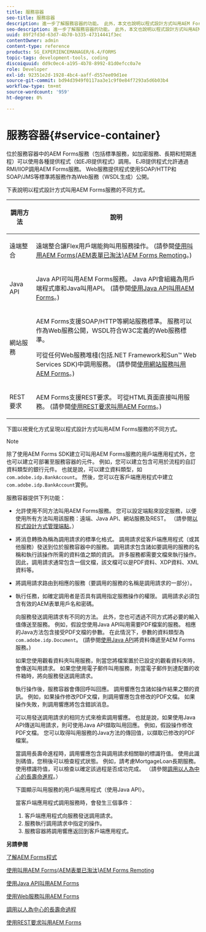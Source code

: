 ```yaml
---
title: 服務容器
seo-title: 服務容器
description: 進一步了解服務容器的功能。 此外，本文也說明以程式設計方式叫用AEM Forms服務的不同方式。
seo-description: 進一步了解服務容器的功能。 此外，本文也說明以程式設計方式叫用AEM Forms服務的不同方式。
uuid: 89f2fd3d-63d7-4b70-b335-47314441f3ec
contentOwner: admin
content-type: reference
products: SG_EXPERIENCEMANAGER/6.4/FORMS
topic-tags: development-tools, coding
discoiquuid: dd9c0ec4-a195-4b78-8992-81d0efcc0a7e
role: Developer
exl-id: 92351e2d-1928-4bc4-aaff-d557ee09d1ee
source-git-commit: bd94d3949f0117aa3e1c9f0e84f7293a5d6b03b4
workflow-type: tm+mt
source-wordcount: '959'
ht-degree: 0%

---
```


# 服務容器{#service-container}

位於服務容器中的AEM Forms服務（包括標準服務，如加密服務、長期和短期進程）可以使用各種提供程式（如EJB提供程式）調用。 EJB提供程式允許通過RMI/IIOP調用AEM Forms服務。 Web服務提供程式使用SOAP/HTTP和SOAP/JMS等標準將服務作為Web服務（WSDL生成）公開。

下表說明以程式設計方式叫用AEM Forms服務的不同方式。

<table>
 <thead>
  <tr>
   <th><p>調用方法</p></th> 
   <th><p>說明</p></th> 
  </tr> 
 </thead> 
 <tbody>
  <tr>
   <td><p>遠端整合</p></td> 
   <td><p>遠端整合讓Flex用戶端能夠叫用服務操作。 (請參閱<a href="/help/forms/developing/invoking-aem-forms-using-remoting.md#invoking-aem-forms-using-remoting">使用叫用AEM Forms(AEM表單已淘汰)AEM Forms Remoting</a>。)</p></td> 
  </tr> 
  <tr>
   <td><p>Java API</p></td> 
   <td><p>Java API可叫用AEM Forms服務。 Java API會組織為用戶端程式庫和Java叫用API。 (請參閱<a href="/help/forms/developing/invoking-aem-forms-using-java.md#invoking-aem-forms-using-the-java-api">使用Java API叫用AEM Forms</a>。)</p></td> 
  </tr> 
  <tr>
   <td><p>網站服務</p></td> 
   <td><p>AEM Forms支援SOAP/HTTP等網站服務標準。 服務可以作為Web服務公開，WSDL符合W3C定義的Web服務標準。</p><p>可從任何Web服務堆棧(包括.NET Framework和Sun™ Web Services SDK)中調用服務。 (請參閱<a href="/help/forms/developing/invoking-aem-forms-using-web.md#invoking-aem-forms-using-web-services">使用網站服務叫用AEM Forms</a>。)</p></td> 
  </tr> 
  <tr>
   <td><p>REST要求</p></td> 
   <td><p>AEM Forms支援REST要求。 可從HTML頁面直接叫用服務。 (請參閱<a href="/help/forms/developing/invoking-aem-forms-using-rest.md#invoking-aem-forms-using-rest-requests">使用REST要求叫用AEM Forms</a>。)</p></td> 
  </tr> 
 </tbody> 
</table>

下圖以視覺化方式呈現以程式設計方式叫用AEM Forms服務的不同方式。

>[!NOTE]
>
>除了使用AEM Forms SDK建立可叫用AEM Forms服務的用戶端應用程式外，您也可以建立可部署至服務容器的元件。 例如，您可以建立包含可用於流程的自訂資料類型的銀行元件。 也就是說，可以建立資料類型，如`com.adobe.idp.BankAccount`。 然後，您可以在客戶端應用程式中建立`com.adobe.idp.BankAccount`實例。

服務容器提供下列功能：

* 允許使用不同方法叫用AEM Forms服務。 您可以設定端點來設定服務，以便使用所有方法叫用該服務：遠端、Java API、網站服務及REST。 （請參閱[以程式設計方式管理端點](/help/forms/developing/programmatically-endpoints.md#programmatically-managing-endpoints)。）
* 將消息轉換為稱為調用請求的標準化格式。 調用請求從客戶端應用程式（或其他服務）發送到位於服務容器中的服務。 調用請求包含諸如要調用的服務的名稱和執行該操作所需的資料值之類的資訊。 許多服務都需要文檔來執行操作。 因此，調用請求通常包含一個文檔，該文檔可以是PDF資料、XDP資料、XML資料等。
* 將調用請求路由到相應的服務（要調用的服務的名稱是調用請求的一部分）。
* 執行任務，如確定調用者是否具有調用指定服務操作的權限。 調用請求必須包含有效的AEM表單用戶名和密碼。

   向服務發送調用請求有不同的方法。 此外，您也可透過不同方式將必要的輸入值傳送至服務。 例如，假設您使用Java API叫用需要PDF檔案的服務。 相應的Java方法包含接受PDF文檔的參數。 在此情況下，參數的資料類型為`com.adobe.idp.Document`。 (請參閱[使用Java API](/help/forms/developing/invoking-aem-forms-using-java.md#passing-data-to-aem-forms-services-using-the-java-api)將資料傳遞至AEM Forms服務。)

   如果您使用觀看資料夾叫用服務，則當您將檔案置於已設定的觀看資料夾時，會傳送叫用請求。 如果您使用電子郵件叫用服務，則當電子郵件到達配置的收件箱時，將向服務發送調用請求。

   執行操作後，服務容器會傳回呼叫回應。 調用響應包含諸如操作結果之類的資訊。 例如，如果操作修改PDF文檔，則調用響應包含修改的PDF文檔。 如果操作失敗，則調用響應將包含錯誤消息。

   可以用發送調用請求的相同方式來檢索調用響應。 也就是說，如果使用Java API傳送叫用請求，則可使用Java API擷取叫用回應。 例如，假設操作修改PDF文檔。 您可以取得叫用服務的Java方法的傳回值，以擷取已修改的PDF檔案。

   當調用長壽命進程時，調用響應包含與調用請求相關聯的標識符值。 使用此識別碼值，您稍後可以檢查程式狀態。 例如，請考慮MortgageLoan長期服務。 使用標識符值，可以檢查以確定該過程是否成功完成。 （請參閱[調用以人為中心的長壽命進程](/help/forms/developing/invoking-human-centric-long-lived.md#invoking-human-centric-long-lived-processes)。）

   下圖顯示叫用服務的用戶端應用程式（使用Java API）。

   當客戶端應用程式調用服務時，會發生三個事件：

   1. 客戶端應用程式向服務發送調用請求。
   1. 服務執行調用請求中指定的操作。
   1. 服務容器將調用響應返回到客戶端應用程式。

**另請參閱**

[了解AEM Forms程式](/help/forms/developing/aem-forms-processes.md#understanding-aem-forms-processes)

[使用叫用AEM Forms(AEM表單已淘汰)AEM Forms Remoting](/help/forms/developing/invoking-aem-forms-using-remoting.md#invoking-aem-forms-using-remoting)

[使用Java API叫用AEM Forms](/help/forms/developing/invoking-aem-forms-using-java.md#invoking-aem-forms-using-the-java-api)

[使用Web服務叫用AEM Forms](/help/forms/developing/invoking-aem-forms-using-web.md#invoking-aem-forms-using-web-services)

[調用以人為中心的長壽命過程](/help/forms/developing/invoking-human-centric-long-lived.md#invoking-human-centric-long-lived-processes)

[使用REST要求叫用AEM Forms](/help/forms/developing/invoking-aem-forms-using-rest.md#invoking-aem-forms-using-rest-requests)
